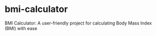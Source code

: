 # bmi-calculator
BMI Calculator: A user-friendly  project for calculating Body Mass Index (BMI) with ease
